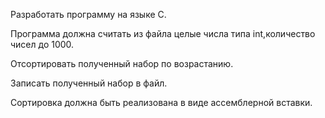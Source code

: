 Разработать программу на языке С. 

Программа должна считать из файла целые числа типа int,количество чисел до 1000.

Отсортировать полученный набор по возрастанию. 

Записать полученный набор в файл. 

Сортировка должна быть реализована в виде ассемблерной вставки.
